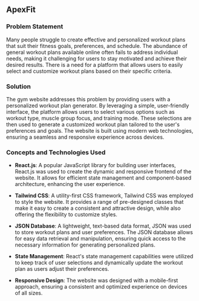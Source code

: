 ## ApexFit

### Problem Statement

Many people struggle to create effective and personalized workout plans that suit their fitness goals, preferences, and schedule. The abundance of general workout plans available online often fails to address individual needs, making it challenging for users to stay motivated and achieve their desired results. There is a need for a platform that allows users to easily select and customize workout plans based on their specific criteria.

### Solution

The gym website addresses this problem by providing users with a personalized workout plan generator. By leveraging a simple, user-friendly interface, the platform allows users to select various options such as workout type, muscle group focus, and training mode. These selections are then used to generate a customized workout plan tailored to the user's preferences and goals. The website is built using modern web technologies, ensuring a seamless and responsive experience across devices.

### Concepts and Technologies Used

- **React.js**: A popular JavaScript library for building user interfaces, React.js was used to create the dynamic and responsive frontend of the website. It allows for efficient state management and component-based architecture, enhancing the user experience.
  
- **Tailwind CSS**: A utility-first CSS framework, Tailwind CSS was employed to style the website. It provides a range of pre-designed classes that make it easy to create a consistent and attractive design, while also offering the flexibility to customize styles.

- **JSON Database**: A lightweight, text-based data format, JSON was used to store workout plans and user preferences. The JSON database allows for easy data retrieval and manipulation, ensuring quick access to the necessary information for generating personalized plans.

- **State Management**: React's state management capabilities were utilized to keep track of user selections and dynamically update the workout plan as users adjust their preferences.

- **Responsive Design**: The website was designed with a mobile-first approach, ensuring a consistent and optimized experience on devices of all sizes.


